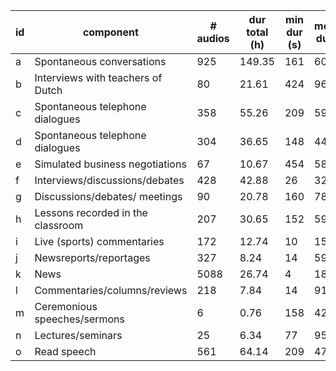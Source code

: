 id | component | # audios | dur total (h) | min dur (s) | median dur (s) | max dur (s) | # speakers | min # spks | median # spks | max # spks
--- | --- | --- | --- | --- | --- | --- | --- | --- | --- | ---
a|Spontaneous conversations|925|149.35|161|601.0|1275|232|2|2.0|6
b|Interviews with teachers of Dutch|80|21.61|424|965.0|1261|81|1|2.0|3
c|Spontaneous telephone dialogues|358|55.26|209|593.0|599|360|2|3.0|3
d|Spontaneous telephone dialogues|304|36.65|148|443.0|904|177|2|2.0|3
e|Simulated business negotiations|67|10.67|454|587.0|615|31|2|2.0|3
f|Interviews/discussions/debates|428|42.88|26|328.5|1223|679|1|2.0|8
g|Discussions/debates/ meetings|90|20.78|160|783.5|1788|134|2|6.0|17
h|Lessons recorded in the classroom|207|30.65|152|597.0|650|396|2|5.0|12
i|Live (sports) commentaries|172|12.74|10|153.0|1083|67|1|1.0|3
j|Newsreports/reportages|327|8.24|14|59.0|621|348|1|1.0|6
k|News|5088|26.74|4|18.0|251|33|1|1.0|2
l|Commentaries/columns/reviews|218|7.84|14|91.5|760|206|1|1.0|6
m|Ceremonious speeches/sermons|6|0.76|158|420.5|867|4|1|1.0|2
n|Lectures/seminars|25|6.34|77|951.0|1746|25|1|1.0|2
o|Read speech|561|64.14|209|474.0|1506|325|1|1.0|2
